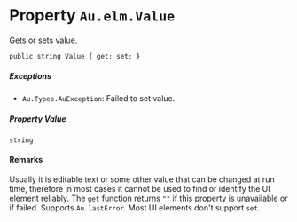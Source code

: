 # Property `Au.elm.Value`

Gets or sets value.

```
public string Value { get; set; }
```

##### Exceptions

- `Au.Types.AuException`:
    Failed to set value.

##### Property Value

`string`

#### Remarks

Usually it is editable text or some other value that can be changed at run time, therefore in most cases it cannot be used to find or identify the UI element reliably. The `get` function returns `""` if this property is unavailable or if failed. Supports `Au.lastError`. Most UI elements don't support `set`.